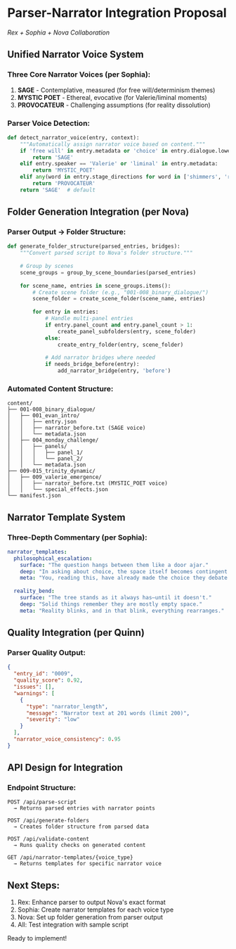 # Parser-Narrator Integration Proposal
*Rex + Sophia + Nova Collaboration*

## Unified Narrator Voice System

### Three Core Narrator Voices (per Sophia):
1. **SAGE** - Contemplative, measured (for free will/determinism themes)
2. **MYSTIC POET** - Ethereal, evocative (for Valerie/liminal moments)
3. **PROVOCATEUR** - Challenging assumptions (for reality dissolution)

### Parser Voice Detection:
```python
def detect_narrator_voice(entry, context):
    """Automatically assign narrator voice based on content."""
    if 'free will' in entry.metadata or 'choice' in entry.dialogue.lower():
        return 'SAGE'
    elif entry.speaker == 'Valerie' or 'liminal' in entry.metadata:
        return 'MYSTIC_POET'
    elif any(word in entry.stage_directions for word in ['shimmers', 'ripples']):
        return 'PROVOCATEUR'
    return 'SAGE'  # default
```

## Folder Generation Integration (per Nova)

### Parser Output → Folder Structure:
```python
def generate_folder_structure(parsed_entries, bridges):
    """Convert parsed script to Nova's folder structure."""
    
    # Group by scenes
    scene_groups = group_by_scene_boundaries(parsed_entries)
    
    for scene_name, entries in scene_groups.items():
        # Create scene folder (e.g., "001-008_binary_dialogue/")
        scene_folder = create_scene_folder(scene_name, entries)
        
        for entry in entries:
            # Handle multi-panel entries
            if entry.panel_count and entry.panel_count > 1:
                create_panel_subfolders(entry, scene_folder)
            else:
                create_entry_folder(entry, scene_folder)
            
            # Add narrator bridges where needed
            if needs_bridge_before(entry):
                add_narrator_bridge(entry, 'before')
```

### Automated Content Structure:
```
content/
├── 001-008_binary_dialogue/
│   ├── 001_evan_intro/
│   │   ├── entry.json
│   │   ├── narrator_before.txt (SAGE voice)
│   │   └── metadata.json
│   ├── 004_monday_challenge/
│   │   ├── panels/
│   │   │   ├── panel_1/
│   │   │   └── panel_2/
│   │   └── metadata.json
├── 009-015_trinity_dynamic/
│   ├── 009_valerie_emergence/
│   │   ├── narrator_before.txt (MYSTIC_POET voice)
│   │   └── special_effects.json
└── manifest.json
```

## Narrator Template System

### Three-Depth Commentary (per Sophia):
```yaml
narrator_templates:
  philosophical_escalation:
    surface: "The question hangs between them like a door ajar."
    deep: "In asking about choice, the space itself becomes contingent."
    meta: "You, reading this, have already made the choice they debate."
    
  reality_bend:
    surface: "The tree stands as it always has—until it doesn't."
    deep: "Solid things remember they are mostly empty space."
    meta: "Reality blinks, and in that blink, everything rearranges."
```

## Quality Integration (per Quinn)

### Parser Quality Output:
```json
{
  "entry_id": "0009",
  "quality_score": 0.92,
  "issues": [],
  "warnings": [
    {
      "type": "narrator_length",
      "message": "Narrator text at 201 words (limit 200)",
      "severity": "low"
    }
  ],
  "narrator_voice_consistency": 0.95
}
```

## API Design for Integration

### Endpoint Structure:
```
POST /api/parse-script
  → Returns parsed entries with narrator points

POST /api/generate-folders
  → Creates folder structure from parsed data
  
POST /api/validate-content
  → Runs quality checks on generated content

GET /api/narrator-templates/{voice_type}
  → Returns templates for specific narrator voice
```

## Next Steps:
1. Rex: Enhance parser to output Nova's exact format
2. Sophia: Create narrator templates for each voice type
3. Nova: Set up folder generation from parser output
4. All: Test integration with sample script

Ready to implement!
